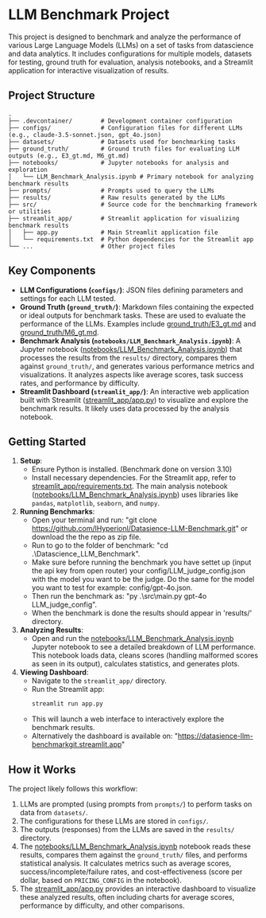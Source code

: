 # LLM Benchmark Project

This project is designed to benchmark and analyze the performance of various Large Language Models (LLMs) on a set of tasks from datascience and data analytics. It includes configurations for multiple models, datasets for testing, ground truth for evaluation, analysis notebooks, and a Streamlit application for interactive visualization of results.

## Project Structure

```
.
├── .devcontainer/        # Development container configuration
├── configs/              # Configuration files for different LLMs (e.g., claude-3.5-sonnet.json, gpt_4o.json)
├── datasets/             # Datasets used for benchmarking tasks
├── ground_truth/         # Ground truth files for evaluating LLM outputs (e.g., E3_gt.md, M6_gt.md)
├── notebooks/            # Jupyter notebooks for analysis and exploration
│   └── LLM_Benchmark_Analysis.ipynb # Primary notebook for analyzing benchmark results
├── prompts/              # Prompts used to query the LLMs
├── results/              # Raw results generated by the LLMs
├── src/                  # Source code for the benchmarking framework or utilities
├── streamlit_app/        # Streamlit application for visualizing benchmark results
│   ├── app.py            # Main Streamlit application file
│   └── requirements.txt  # Python dependencies for the Streamlit app
└── ...                   # Other project files
```

## Key Components

*   **LLM Configurations (`configs/`)**: JSON files defining parameters and settings for each LLM tested.
*   **Ground Truth (`ground_truth/`)**: Markdown files containing the expected or ideal outputs for benchmark tasks. These are used to evaluate the performance of the LLMs. Examples include [ground_truth/E3_gt.md](ground_truth/E3_gt.md) and [ground_truth/M6_gt.md](ground_truth/M6_gt.md).
*   **Benchmark Analysis (`notebooks/LLM_Benchmark_Analysis.ipynb`)**: A Jupyter notebook ([notebooks/LLM_Benchmark_Analysis.ipynb](notebooks/LLM_Benchmark_Analysis.ipynb)) that processes the results from the `results/` directory, compares them against `ground_truth/`, and generates various performance metrics and visualizations. It analyzes aspects like average scores, task success rates, and performance by difficulty.
*   **Streamlit Dashboard (`streamlit_app/`)**: An interactive web application built with Streamlit ([streamlit_app/app.py](streamlit_app/app.py)) to visualize and explore the benchmark results. It likely uses data processed by the analysis notebook.

## Getting Started

1.  **Setup**:
    *   Ensure Python is installed. (Benchmark done on version 3.10)
    *   Install necessary dependencies. For the Streamlit app, refer to [streamlit_app/requirements.txt](streamlit_app/requirements.txt). The main analysis notebook ([notebooks/LLM_Benchmark_Analysis.ipynb](notebooks/LLM_Benchmark_Analysis.ipynb)) uses libraries like `pandas`, `matplotlib`, `seaborn`, and `numpy`.
2.  **Running Benchmarks**:
    *   Open your terminal and run: "git clone https://github.com/lHyperionl/Datasience-LLM-Benchmark.git" or download the the repo as zip file.
    *   Run to go to the folder of benchmark: "cd .\Datascience_LLM_Benchmark\".
    *   Make sure before running the benchmark you have settet up (input the api key from open router) your config/LLM_judge_config.json with the model you want to be the judge. Do the same for the model you want to test for example: config/gpt-4o.json.
    *   Then run the benchmark as: "py .\src\main.py gpt-4o LLM_judge_config".
    *   When the benchmark is done the results should appear in 'results/' directory.
3.  **Analyzing Results**:
    *   Open and run the [notebooks/LLM_Benchmark_Analysis.ipynb](notebooks/LLM_Benchmark_Analysis.ipynb) Jupyter notebook to see a detailed breakdown of LLM performance. This notebook loads data, cleans scores (handling malformed scores as seen in its output), calculates statistics, and generates plots.
4.  **Viewing Dashboard**:
    *   Navigate to the `streamlit_app/` directory.
    *   Run the Streamlit app:
        ```sh
        streamlit run app.py
        ```
    *   This will launch a web interface to interactively explore the benchmark results.
    *   Alternatively the dashboard is available on: "https://datasience-llm-benchmarkgit.streamlit.app"

## How it Works

The project likely follows this workflow:
1.  LLMs are prompted (using prompts from `prompts/`) to perform tasks on data from `datasets/`.
2.  The configurations for these LLMs are stored in `configs/`.
3.  The outputs (responses) from the LLMs are saved in the `results/` directory.
4.  The [notebooks/LLM_Benchmark_Analysis.ipynb](notebooks/LLM_Benchmark_Analysis.ipynb) notebook reads these results, compares them against the `ground_truth/` files, and performs statistical analysis. It calculates metrics such as average scores, success/incomplete/failure rates, and cost-effectiveness (score per dollar, based on `PRICING_CONFIG` in the notebook).
5.  The [streamlit_app/app.py](streamlit_app/app.py) provides an interactive dashboard to visualize these analyzed results, often including charts for average scores, performance by difficulty, and other comparisons.
